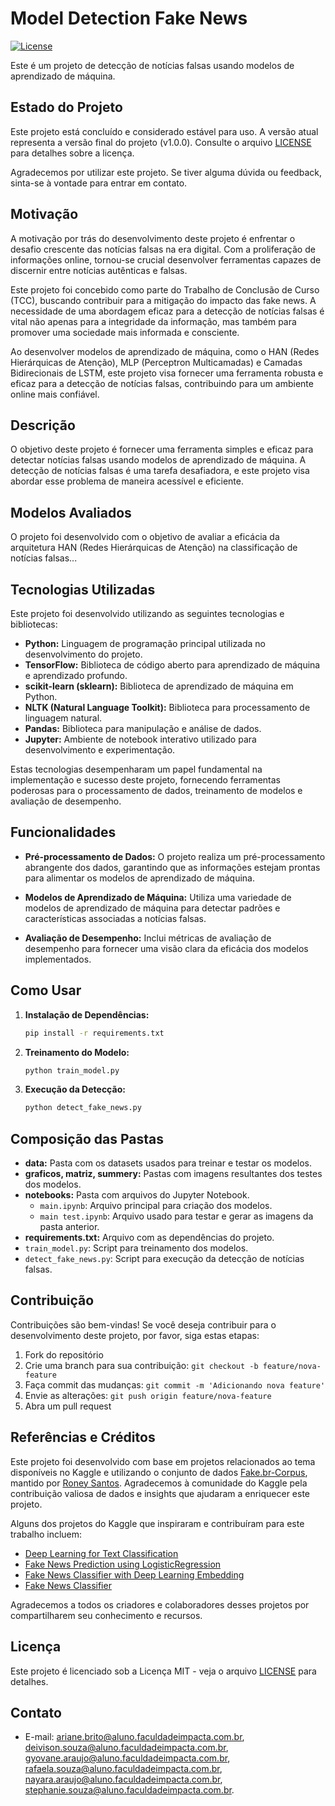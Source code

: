 # Model Detection Fake News

[![License](https://img.shields.io/badge/license-MIT-blue.svg)](LICENSE)

Este é um projeto de detecção de notícias falsas usando modelos de aprendizado de máquina.

## Estado do Projeto

Este projeto está concluído e considerado estável para uso. A versão atual representa a versão final do projeto (v1.0.0). Consulte o arquivo [LICENSE](LICENSE) para detalhes sobre a licença.

Agradecemos por utilizar este projeto. Se tiver alguma dúvida ou feedback, sinta-se à vontade para entrar em contato.

## Motivação

A motivação por trás do desenvolvimento deste projeto é enfrentar o desafio crescente das notícias falsas na era digital. Com a proliferação de informações online, tornou-se crucial desenvolver ferramentas capazes de discernir entre notícias autênticas e falsas.

Este projeto foi concebido como parte do Trabalho de Conclusão de Curso (TCC), buscando contribuir para a mitigação do impacto das fake news. A necessidade de uma abordagem eficaz para a detecção de notícias falsas é vital não apenas para a integridade da informação, mas também para promover uma sociedade mais informada e consciente.

Ao desenvolver modelos de aprendizado de máquina, como o HAN (Redes Hierárquicas de Atenção), MLP (Perceptron Multicamadas) e Camadas Bidirecionais de LSTM, este projeto visa fornecer uma ferramenta robusta e eficaz para a detecção de notícias falsas, contribuindo para um ambiente online mais confiável.
## Descrição

O objetivo deste projeto é fornecer uma ferramenta simples e eficaz para detectar notícias falsas usando modelos de aprendizado de máquina. A detecção de notícias falsas é uma tarefa desafiadora, e este projeto visa abordar esse problema de maneira acessível e eficiente.

## Modelos Avaliados

O projeto foi desenvolvido com o objetivo de avaliar a eficácia da arquitetura HAN (Redes Hierárquicas de Atenção) na classificação de notícias falsas...

## Tecnologias Utilizadas

Este projeto foi desenvolvido utilizando as seguintes tecnologias e bibliotecas:

- **Python:** Linguagem de programação principal utilizada no desenvolvimento do projeto.
- **TensorFlow:** Biblioteca de código aberto para aprendizado de máquina e aprendizado profundo.
- **scikit-learn (sklearn):** Biblioteca de aprendizado de máquina em Python.
- **NLTK (Natural Language Toolkit):** Biblioteca para processamento de linguagem natural.
- **Pandas:** Biblioteca para manipulação e análise de dados.
- **Jupyter:** Ambiente de notebook interativo utilizado para desenvolvimento e experimentação.

Estas tecnologias desempenharam um papel fundamental na implementação e sucesso deste projeto, fornecendo ferramentas poderosas para o processamento de dados, treinamento de modelos e avaliação de desempenho.

## Funcionalidades

- **Pré-processamento de Dados:** O projeto realiza um pré-processamento abrangente dos dados, garantindo que as informações estejam prontas para alimentar os modelos de aprendizado de máquina.

- **Modelos de Aprendizado de Máquina:** Utiliza uma variedade de modelos de aprendizado de máquina para detectar padrões e características associadas a notícias falsas.

- **Avaliação de Desempenho:** Inclui métricas de avaliação de desempenho para fornecer uma visão clara da eficácia dos modelos implementados.

## Como Usar

1. **Instalação de Dependências:**
    ```bash
    pip install -r requirements.txt
    ```

2. **Treinamento do Modelo:**
    ```bash
    python train_model.py
    ```

3. **Execução da Detecção:**
    ```bash
    python detect_fake_news.py
    ```

## Composição das Pastas

- **data:** Pasta com os datasets usados para treinar e testar os modelos.
- **graficos, matriz, summery:** Pastas com imagens resultantes dos testes dos modelos.
- **notebooks:** Pasta com arquivos do Jupyter Notebook.
  - `main.ipynb`: Arquivo principal para criação dos modelos.
  - `main test.ipynb`: Arquivo usado para testar e gerar as imagens da pasta anterior.
- **requirements.txt:** Arquivo com as dependências do projeto.
- `train_model.py`: Script para treinamento dos modelos.
- `detect_fake_news.py`: Script para execução da detecção de notícias falsas.

## Contribuição

Contribuições são bem-vindas! Se você deseja contribuir para o desenvolvimento deste projeto, por favor, siga estas etapas:

1. Fork do repositório
2. Crie uma branch para sua contribuição: `git checkout -b feature/nova-feature`
3. Faça commit das mudanças: `git commit -m 'Adicionando nova feature'`
4. Envie as alterações: `git push origin feature/nova-feature`
5. Abra um pull request

## Referências e Créditos

Este projeto foi desenvolvido com base em projetos relacionados ao tema disponíveis no Kaggle e utilizando o conjunto de dados [Fake.br-Corpus](https://github.com/roneysco/Fake.br-Corpus), mantido por [Roney Santos](https://github.com/roneysco). Agradecemos à comunidade do Kaggle pela contribuição valiosa de dados e insights que ajudaram a enriquecer este projeto.

Alguns dos projetos do Kaggle que inspiraram e contribuíram para este trabalho incluem:

- [Deep Learning for Text Classification](https://www.kaggle.com/code/carlosaguayo/deep-learning-for-text-classification/notebook)
- [Fake News Prediction using LogisticRegression
](https://www.kaggle.com/code/yahyasoker/fake-news-prediction-using-logisticregression)
- [Fake News Classifier with Deep Learning Embedding](https://www.kaggle.com/code/hassanamin/fake-news-classifier-with-deep-learning-embedding)
- [Fake News Classifier](https://www.kaggle.com/code/abdelruhmanessam/fake-news-classifier)

Agradecemos a todos os criadores e colaboradores desses projetos por compartilharem seu conhecimento e recursos.

## Licença

Este projeto é licenciado sob a Licença MIT - veja o arquivo [LICENSE](LICENSE) para detalhes.

## Contato

- E-mail: ariane.brito@aluno.faculdadeimpacta.com.br, deivison.souza@aluno.faculdadeimpacta.com.br, gyovane.araujo@aluno.faculdadeimpacta.com.br, rafaela.souza@aluno.faculdadeimpacta.com.br, nayara.araujo@aluno.faculdadeimpacta.com.br, stephanie.souza@aluno.faculdadeimpacta.com.br.
